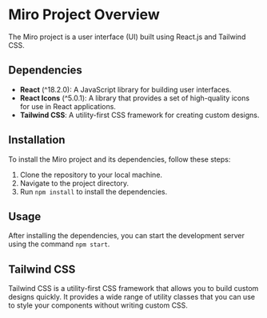 # Miro Project Overview

The Miro project is a user interface (UI) built using React.js and Tailwind CSS.

## Dependencies

- **React** (^18.2.0): A JavaScript library for building user interfaces.
- **React Icons** (^5.0.1): A library that provides a set of high-quality icons for use in React applications.
- **Tailwind CSS**: A utility-first CSS framework for creating custom designs.

## Installation

To install the Miro project and its dependencies, follow these steps:

1. Clone the repository to your local machine.
2. Navigate to the project directory.
3. Run `npm install` to install the dependencies.

## Usage

After installing the dependencies, you can start the development server using the command `npm start`.

## Tailwind CSS

Tailwind CSS is a utility-first CSS framework that allows you to build custom designs quickly. It provides a wide range of utility classes that you can use to style your components without writing custom CSS.

 
